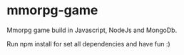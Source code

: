 # mmorpg-game
Mmorpg game build in Javascript, NodeJs and  MongoDb.

Run npm install for set all dependencies and have fun :)
